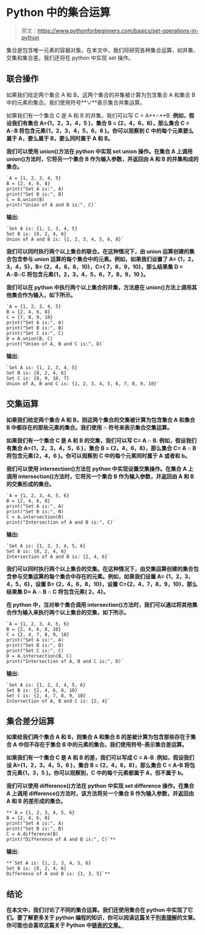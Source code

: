 # Python 中的集合运算

> 原文：<https://www.pythonforbeginners.com/basics/set-operations-in-python>

集合是包含唯一元素的容器对象。在本文中，我们将研究各种集合运算，如并集、交集和集合差。我们还将在 python 中实现 set 操作。

## 联合操作

如果我们给定两个集合 A 和 B，这两个集合的并集被计算为包含集合 A 和集合 B 中的元素的集合。我们使用符号**∨**表示集合并集运算。

如果我们有一个集合 C 是 A 和 B 的并集，我们可以写 C = A**∩**B .**例如，假设我们有集合 A={1，2，3，4，5 }，集合 B = {2，4，6，8}，那么集合 C = A**∩**B 将包含元素{1，2，3，4，5，6，8 }。你可以观察到 C 中的每个元素要么属于 A，要么属于 B，要么同时属于 A 和 B。**

**我们可以使用 union()方法在 python 中实现 set union 操作。在集合 A 上调用 union()方法时，它将另一个集合 B 作为输入参数，并返回由 A 和 B 的并集构成的集合。**

```
`A = {1, 2, 3, 4, 5}
B = {2, 4, 6, 8}
print("Set A is:", A)
print("Set B is:", B)
C = A.union(B)
print("Union of A and B is:", C)` 
```

**输出:**

```
`Set A is: {1, 2, 3, 4, 5}
Set B is: {8, 2, 4, 6}
Union of A and B is: {1, 2, 3, 4, 5, 6, 8}`
```

**我们可以同时执行两个以上集合的联合。在这种情况下，由 union 运算创建的集合包含参与 union 运算的每个集合中的元素。例如，如果我们设置了 A= {1，2，3，4，5}，B= {2，4，6，8，10}，C={ 7，8，9，10}，那么结果集 D = A**∩**B**∩**C 将包含元素{1，2，3，4，5，6，7，8，9，10 }。**

**我们可以在 python 中执行两个以上集合的并集，方法是在 union()方法上调用其他集合作为输入，如下所示。**

```
`A = {1, 2, 3, 4, 5}
B = {2, 4, 6, 8}
C = {7, 8, 9, 10}
print("Set A is:", A)
print("Set B is:", B)
print("Set C is:", C)
D = A.union(B, C)
print("Union of A, B and C is:", D)` 
```

**输出:**

```
`Set A is: {1, 2, 3, 4, 5}
Set B is: {8, 2, 4, 6}
Set C is: {8, 9, 10, 7}
Union of A, B and C is: {1, 2, 3, 4, 5, 6, 7, 8, 9, 10}`
```

## **交集运算**

**如果我们给定两个集合 A 和 B，则这两个集合的交集被计算为包含集合 A 和集合 B 中都存在的那些元素的集合。我们使用 **∩** 符号来表示集合交集运算。**

**如果我们有一个集合 C 是 A 和 B 的交集，我们可以写 C= A **∩** B. 例如，假设我们有集合 A={1，2，3，4，5，6 }，集合 B = {2，4，6，8}，那么集合 C= A **∩** B 将包含元素{2，4，6 }。你可以观察到 C 中的每个元素同时属于 A 或者和 b。**

**我们可以使用 intersection()方法在 python 中实现设置交集操作。在集合 A 上调用 intersection()方法时，它将另一个集合 B 作为输入参数，并返回由 A 和 B 的交集形成的集合。**

```
`A = {1, 2, 3, 4, 5, 6}
B = {2, 4, 6, 8}
print("Set A is:", A)
print("Set B is:", B)
C = A.intersection(B)
print("Intersection of A and B is:", C)` 
```

**输出:**

```
`Set A is: {1, 2, 3, 4, 5, 6}
Set B is: {8, 2, 4, 6}
Intersection of A and B is: {2, 4, 6}`
```

**我们可以同时执行两个以上集合的交集。在这种情况下，由交集运算创建的集合包含参与交集运算的每个集合中存在的元素。例如，如果我们设置 A= {1，2，3，4，5，6}，设置 B= {2，4，6，8，10}，设置 C={2，4，7，8，9，10}，那么结果集 D= A **∩** B **∩** C 将包含元素{ 2，4}。**

**在 python 中，当对单个集合调用 intersection()方法时，我们可以通过将其他集合作为输入来执行两个以上集合的交集，如下所示。**

```
`A = {1, 2, 3, 4, 5, 6}
B = {2, 4, 6, 8, 10}
C = {2, 4, 7, 8, 9, 10}
print("Set A is:", A)
print("Set B is:", B)
print("Set C is:", C)
D = A.intersection(B, C)
print("Intersection of A, B and C is:", D)` 
```

**输出:**

```
`Set A is: {1, 2, 3, 4, 5, 6}
Set B is: {2, 4, 6, 8, 10}
Set C is: {2, 4, 7, 8, 9, 10}
Intersection of A, B and C is: {2, 4}`
```

## **集合差分运算**

**如果给我们两个集合 A 和 B，则集合 A 和集合 B 的差被计算为包含那些存在于集合 A 中但不存在于集合 B 中的元素的集合。我们使用符号**–**表示集合差运算。**

**如果我们有一个集合 C 是 A 和 B 的差，我们可以写成 C = A**–**B .**例如，假设我们设 A={1，2，3，4，5，6 }，集合 B = {2，4，6，8}，那么集合 C = A**–**B 将包含元素{1，3，5 }。你可以观察到，C 中的每个元素都属于 A，但不属于 b。****

****我们可以使用 difference()方法在 python 中实现 set difference 操作。在集合 A 上调用 difference()方法时，该方法将另一个集合 B 作为输入参数，并返回由 A 和 B 的差形成的集合。****

```
**`A = {1, 2, 3, 4, 5, 6}
B = {2, 4, 6, 8}
print("Set A is:", A)
print("Set B is:", B)
C = A.difference(B)
print("Difference of A and B is:", C)`** 
```

****输出:****

```
**`Set A is: {1, 2, 3, 4, 5, 6}
Set B is: {8, 2, 4, 6}
Difference of A and B is: {1, 3, 5}`**
```

## ****结论****

****在本文中，我们讨论了不同的集合运算。我们还使用集合在 python 中实现了它们。要了解更多关于 python 编程的知识，你可以阅读这篇关于[列表理解](https://www.pythonforbeginners.com/basics/list-comprehensions-in-python)的文章。你可能也会喜欢这篇关于 Python 中[链表的文章。](https://www.pythonforbeginners.com/lists/linked-list-in-python)****